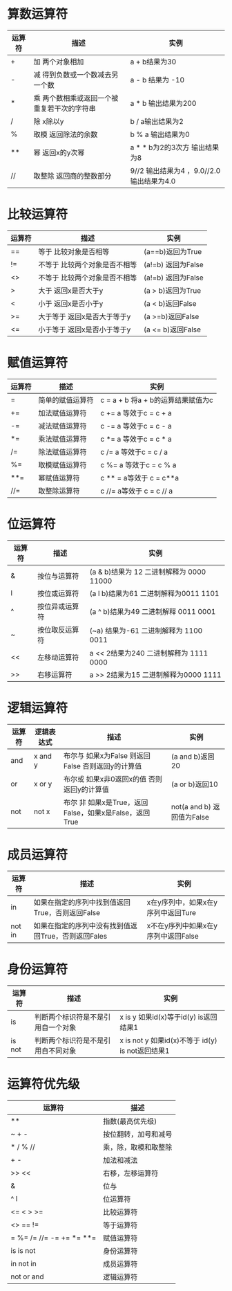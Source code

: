 # 算数运算符
运算符|描述|实例
---|---|---
+|加 两个对象相加|a + b结果为30
-|减 得到负数或一个数减去另一个数|a - b 结果为 -10
*|乘 两个数相乘或返回一个被重复若干次的字符串|a * b 输出结果为200
/|除 x除以y|b / a输出结果为2
%|取模 返回除法的余数 |b % a 输出结果为0
** | 幂 返回x的y次幂|a * * b为2的3次方 输出结果为8
// |取整除 返回商的整数部分|9//2 输出结果为4 ，9.0//2.0输出结果为4.0
# 比较运算符
运算符|描述|实例
---|---|---
==| 等于 比较对象是否相等 |(a==b)返回为True
!=| 不等于 比较两个对象是否不相等|(a!=b) 返回为False
<>|不等于 比较两个对象是否不相等|(a!=b) 返回为False
>|大于 返回x是否大于y|(a > b)返回为True
<|小于 返回x是否小于y|(a < b)返回False
>=|大于等于 返回x是否大于等于y| (a >=b)返回False
<=|小于等于 返回x是否小于等于y |(a <= b)返回False
# 赋值运算符
运算符|描述|实例
---|---|---
= |简单的赋值运算符|c = a + b 将a + b的运算结果赋值为c
+=|加法赋值运算符|c += a 等效于c = c + a
-=|减法赋值运算符|c -= a 等效于c = c - a
*=|乘法赋值运算符|c *= a 等效于c = c * a
/=|除法赋值运算符|c /= a 等效于c = c / a
%=|取模赋值运算符|c %= a 等效于c = c % a
**=|幂赋值运算符 |c ** = a等效于 c =  c**a
//=|取整除运算符|c //= a等效于 c = c // a
# 位运算符
运算符|描述|实例
---|---|---
&|按位与运算符|(a & b)结果为 12 二进制解释为 0000 11000
l |按位或运算符|(a l b)结果为61 二进制解释为0011 1101
^|按位异或运算符|(a ^ b)结果为49 二进制解释 0011 0001
~|按位取反运算符|(~a) 结果为-61 二进制解释为 1100 0011
<<|左移动运算符|a << 2结果为240 二进制解释为 1111 0000
>>|右移运算符|a >> 2结果为15 二进制解释为0000 1111

# 逻辑运算符
运算符|逻辑表达式|描述|实例
---|---|---|---
and|x and y|布尔与 如果x为False 则返回 False 否则返回y的计算值|(a and b)返回20
or|x or y|布尔或 如果x非0返回x的值 否则 返回y的计算值|(a or b)返回10 
not|not x|布尔 非 如果x是True，返回False，如果x是False，返回True|not(a and b) 返回值为False

# 成员运算符
运算符|描述|实例
---|---|---
in |如果在指定的序列中找到值返回True，否则返回False|x在y序列中，如果x在y序列中返回Ture
not in|如果在指定的序列中没有找到值返回True，否则返回Fales|x不在y序列中如果x在y序列中返回False
# 身份运算符
运算符|描述|实例
---|---|---
is|判断两个标识符是不是引用自一个对象|x is y 如果id(x)等于id(y) is返回结果1
is not|判断两个标识符是不是引用自不同对象|x is not y 如果id(x)不等于 id(y) is not返回结果1

# 运算符优先级
运算符|描述
---|---
**|指数(最高优先级)
~ + -|按位翻转，加号和减号
* / % //|乘，除，取模和取整除
+ - |加法和减法
>> << | 右移，左移运算符
&|位与
^ l |位运算符
<= < > >= |比较运算符
<> == != |等于运算符
= %= /= //= -= += *= **=|赋值运算符
is is not|身份运算符
in not in|成员运算符
not or and|逻辑运算符